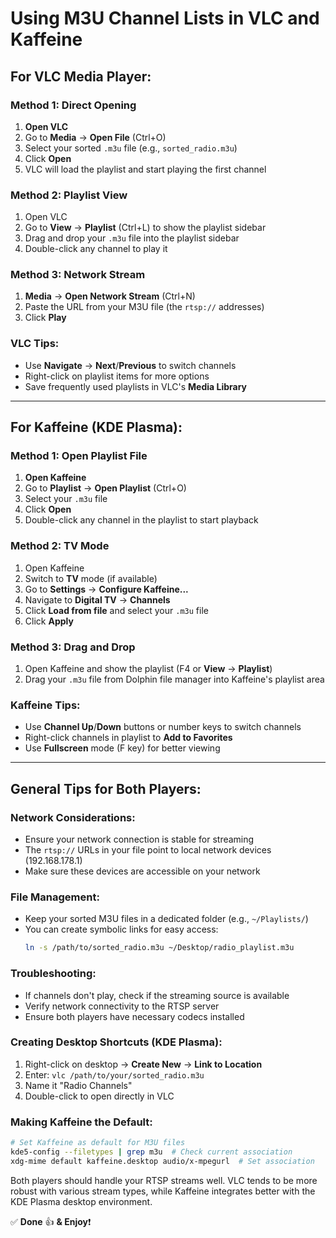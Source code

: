 # Using M3U Channel Lists in VLC and Kaffeine

## For VLC Media Player:

### Method 1: Direct Opening
1. **Open VLC**
2. Go to **Media** → **Open File** (Ctrl+O)
3. Select your sorted `.m3u` file (e.g., `sorted_radio.m3u`)
4. Click **Open**
5. VLC will load the playlist and start playing the first channel

### Method 2: Playlist View
1. Open VLC
2. Go to **View** → **Playlist** (Ctrl+L) to show the playlist sidebar
3. Drag and drop your `.m3u` file into the playlist sidebar
4. Double-click any channel to play it

### Method 3: Network Stream
1. **Media** → **Open Network Stream** (Ctrl+N)
2. Paste the URL from your M3U file (the `rtsp://` addresses)
3. Click **Play**

### VLC Tips:
- Use **Navigate** → **Next**/**Previous** to switch channels
- Right-click on playlist items for more options
- Save frequently used playlists in VLC's **Media Library**

---

## For Kaffeine (KDE Plasma):

### Method 1: Open Playlist File
1. **Open Kaffeine**
2. Go to **Playlist** → **Open Playlist** (Ctrl+O)
3. Select your `.m3u` file
4. Click **Open**
5. Double-click any channel in the playlist to start playback

### Method 2: TV Mode
1. Open Kaffeine
2. Switch to **TV** mode (if available)
3. Go to **Settings** → **Configure Kaffeine...**
4. Navigate to **Digital TV** → **Channels**
5. Click **Load from file** and select your `.m3u` file
6. Click **Apply**

### Method 3: Drag and Drop
1. Open Kaffeine and show the playlist (F4 or **View** → **Playlist**)
2. Drag your `.m3u` file from Dolphin file manager into Kaffeine's playlist area

### Kaffeine Tips:
- Use **Channel Up**/**Down** buttons or number keys to switch channels
- Right-click channels in playlist to **Add to Favorites**
- Use **Fullscreen** mode (F key) for better viewing

---

## General Tips for Both Players:

### Network Considerations:
- Ensure your network connection is stable for streaming
- The `rtsp://` URLs in your file point to local network devices (192.168.178.1)
- Make sure these devices are accessible on your network

### File Management:
- Keep your sorted M3U files in a dedicated folder (e.g., `~/Playlists/`)
- You can create symbolic links for easy access:
  ```bash
  ln -s /path/to/sorted_radio.m3u ~/Desktop/radio_playlist.m3u
  ```
### Troubleshooting:
- If channels don't play, check if the streaming source is available
- Verify network connectivity to the RTSP server
- Ensure both players have necessary codecs installed

### Creating Desktop Shortcuts (KDE Plasma):
1. Right-click on desktop → **Create New** → **Link to Location**
2. Enter: `vlc /path/to/your/sorted_radio.m3u`
3. Name it "Radio Channels"
4. Double-click to open directly in VLC

### Making Kaffeine the Default:
```bash
# Set Kaffeine as default for M3U files
kde5-config --filetypes | grep m3u  # Check current association
xdg-mime default kaffeine.desktop audio/x-mpegurl  # Set association
```

Both players should handle your RTSP streams well. VLC tends to be more robust with various stream types, while Kaffeine integrates better with the KDE Plasma desktop environment.

✅  **Done** 👍 **& Enjoy**❗️
